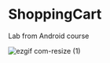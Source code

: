 # ShoppingCart
Lab from Android course

![ezgif com-resize (1)](https://github.com/Pasha831/ShoppingCart/assets/46136468/43de7bf1-1908-442b-9ac2-e5734fdb87f4)
